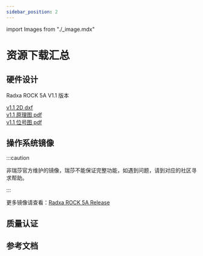 ```yaml
---
sidebar_position: 2
---
```


import Images from "./\_image.mdx"

# 资源下载汇总

## 硬件设计

Radxa ROCK 5A V1.1 版本

[v1.1 2D dxf](https://dl.radxa.com/rock5/5a/docs/hw/radxa_rock5a_X1.11_2D.dxf)  
[v1.1 原理图 pdf](https://dl.radxa.com/rock5/5a/docs/hw/radxa_rock5a_V1.1_sch.pdf)  
[v1.1 位号图 pdf](https://dl.radxa.com/rock5/5a/docs/hw/radxa_rock5a_V1.1_smd.pdf)

## 操作系统镜像

<Images loader={false} system_img={true} spi_img={false} miniloader={true} dietpi={true} />

:::caution

非瑞莎官方维护的镜像，瑞莎不能保证完整功能，如遇到问题，请到对应的社区寻求帮助。

:::

更多镜像请查看：[Radxa ROCK 5A Release](https://github.com/radxa-build/rock-5a/releases)

## 质量认证

## 参考文档

